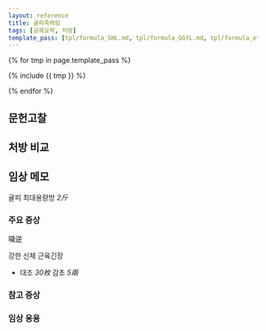 ```yaml
---
layout: reference
title: 귤피죽여탕
tags: [금궤요략, 처방]
template_pass: [tpl/formula_SHL.md, tpl/formula_GGYL.md, tpl/formula_etc.md]
---
```


{% for tmp in page.template_pass %}

{% include {{ tmp }} %}

{% endfor %}


## 문헌고찰

## 처방 비교


## 임상 메모

귤피 최대용량방 _2斤_

### 주요 증상

噦逆

강한 신체 근육긴장
* 대조 _30枚_ 감초 _5兩_

### 참고 증상

### 임상 응용
